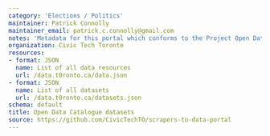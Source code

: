 ```yaml
---
category: 'Elections / Politics'
maintainer: Patrick Connolly
maintainer_email: patrick.c.connolly@gmail.com
notes: 'Metadata for this portal which conforms to the Project Open Data standard for data catalogues.'
organization: Civic Tech Toronto
resources:
- format: JSON
  name: List of all data resources
  url: /data.t0ronto.ca/data.json
- format: JSON
  name: List of all datasets
  url: /data.t0ronto.ca/datasets.json
schema: default
title: Open Data Catalogue datasets
source: https://github.com/CivicTechTO/scrapers-to-data-portal
---
```


